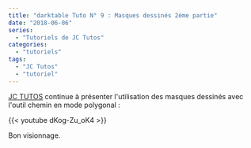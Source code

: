 ```yaml
---
title: "darktable Tuto N° 9 : Masques dessinés 2ème partie"
date: "2018-06-06"
series:
  - "Tutoriels de JC Tutos"
categories: 
  - "tutoriels"
tags: 
  - "JC Tutos"
  - "tutoriel"
---
```


[JC TUTOS](https://www.youtube.com/channel/UChkmJoz4r375C6F2eym99YQ) continue à présenter l'utilisation des masques dessinés avec l'outil chemin en mode polygonal : 

{{< youtube dKog-Zu_oK4 >}}

Bon visionnage.
